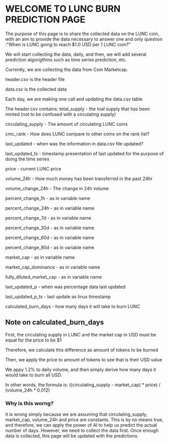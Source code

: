 # WELCOME TO LUNC BURN PREDICTION PAGE

The purpose of this page is to share the collected data on the LUNC coin, with an aim to provide the data necessary to answer one and only question :"When is LUNC going to reach $1.0 USD per 1 LUNC coin?"

We will start collecting the data, daily, and then, we will add several prediction algorigthms such as time series prediction, etc.

Currently, we are collecting the data from Coin Marketcap.

header.csv is the header file

data.csv is the collected data


Each day, we are making one call and updating the data.csv table


The header.csv contains:
total_supply - the toal supply that has been minted (not to be confused with a circulating supply)

circulating_supply - The amount of circulating LUNC coins

cmc_rank - How does LUNC compare to other coins on the rank list?

last_updated - when was the information in data.csv file updated?

last_updated_ts - timestamp presentation of last updated for the purpose of doing the time series

price - current LUNC price

volume_24h - How much money has been transferred in the past 24hr

volume_change_24h - The change in 24h volume

percent_change_1h - as in variable name

percent_change_24h - as in variable name

percent_change_7d - as in variable name

percent_change_30d - as in variable name

percent_change_60d - as in variable name

percent_change_90d - as in variable name

market_cap - as in variable name

market_cap_dominance - as in variable name

fully_diluted_market_cap - as in variable name

last_updated_p - when was percentage data last updated

last_updated_p_ts - last update as linux timestamp

calculated_burn_days - how many days it will take to burn LUNC


## Note on calculated_burn_days

First, the circulating supply in LUNC and the market cap in USD must be equal for the price to be $1

Therefore, we calculate this difference as amount of tokens to be burned

Then, we apply the price to amount of tokens to see that is their USD value

We appy 1.2% to daily volume, and then simply derive how many days it would take to burn all USD.


In other words, the formula is:
((circulating_supply - market_cap) * price) / (volume_24h * 0.012)

### Why is this worng?
It is wrong simply because we are assuming that circulating_supply, market_cap, volume_24h and price are constants.  This is by no means true, and therefore, we can apply the power of AI to help us predict the actual number of days.  However, we need to collect the data first. Once enough data is collected, this page will be updated with the predictions.


